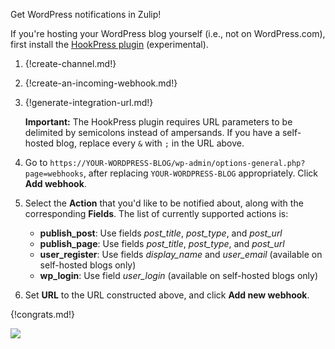 Get WordPress notifications in Zulip!

If you're hosting your WordPress blog yourself (i.e., not on WordPress.com),
first install the
[HookPress plugin](https://wordpress.org/plugins/hookpress/) (experimental).

1. {!create-channel.md!}

1. {!create-an-incoming-webhook.md!}

1. {!generate-integration-url.md!}

    **Important:** The HookPress plugin requires URL parameters to
    be delimited by semicolons instead of ampersands. If you have a
    self-hosted blog, replace every `&` with `;` in the URL above.

1. Go to
   `https://YOUR-WORDPRESS-BLOG/wp-admin/options-general.php?page=webhooks`,
   after replacing `YOUR-WORDPRESS-BLOG` appropriately. Click **Add webhook**.

1. Select the **Action** that you'd like to be notified about, along with
   the corresponding **Fields**. The list of currently supported actions is:

    * **publish_post**: Use fields *post_title*, *post_type*, and *post_url*
    * **publish_page**: Use fields *post_title*, *post_type*, and *post_url*
    * **user_register**: Use fields *display_name* and *user_email* (available on self-hosted blogs only)
    * **wp_login**: Use field *user_login* (available on self-hosted blogs only)

1. Set **URL** to the URL constructed above, and click **Add new webhook**.

{!congrats.md!}

![](/static/images/integrations/wordpress/wordpress_post_created.png)
